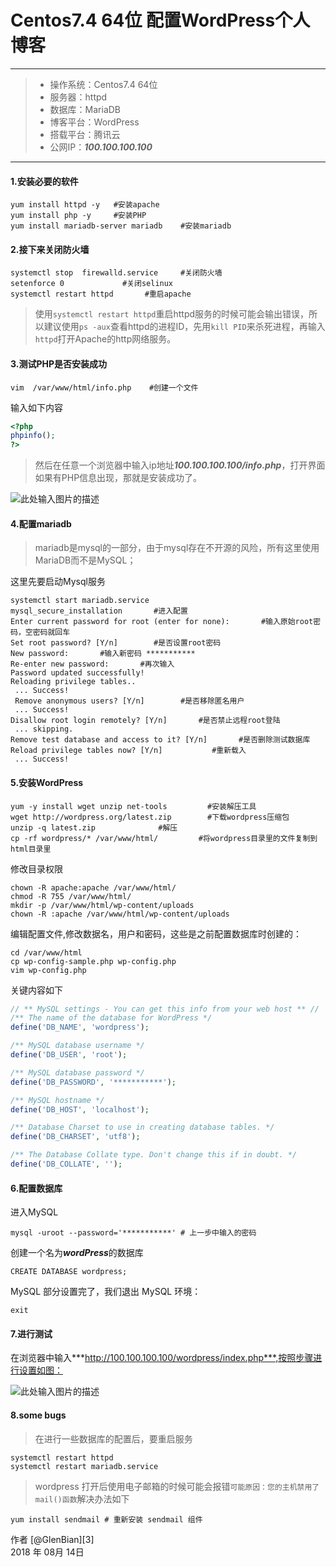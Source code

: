# Centos7.4 64位 配置WordPress个人博客

------
> * 操作系统：Centos7.4 64位
> * 服务器：httpd
> * 数据库：MariaDB
> * 博客平台：WordPress
> * 搭载平台：腾讯云
> * 公网IP：***100.100.100.100***

------

#### 1.安装必要的软件
```
yum install httpd -y   #安装apache
yum install php -y     #安装PHP
yum install mariadb-server mariadb    #安装mariadb
```
#### 2.接下来关闭防火墙
```
systemctl stop  firewalld.service     #关闭防火墙
setenforce 0             #关闭selinux
systemctl restart httpd       #重启apache
```
> 使用`systemctl restart httpd`重启httpd服务的时候可能会输出错误，所以建议使用`ps -aux`查看httpd的进程ID，先用`kill PID`来杀死进程，再输入`httpd`打开Apache的http网络服务。

#### 3.测试PHP是否安装成功
```
vim  /var/www/html/info.php    #创建一个文件
```
输入如下内容
``` PHP
<?php
phpinfo();
?>
```
> 然后在任意一个浏览器中输入ip地址***100.100.100.100/info.php***，打开界面如果有PHP信息出现，那就是安装成功了。

![此处输入图片的描述][1]


#### 4.配置mariadb
> mariadb是mysql的一部分，由于mysql存在不开源的风险，所有这里使用MariaDB而不是MySQL；

这里先要启动Mysql服务
```
systemctl start mariadb.service
mysql_secure_installation       #进入配置  
Enter current password for root (enter for none):       #输入原始root密码，空密码就回车
Set root password? [Y/n]        #是否设置root密码
New password:       #输入新密码 ***********
Re-enter new password:       #再次输入
Password updated successfully!
Reloading privilege tables..
 ... Success!
 Remove anonymous users? [Y/n]        #是否移除匿名用户
 ... Success!
Disallow root login remotely? [Y/n]       #是否禁止远程root登陆
 ... skipping.
Remove test database and access to it? [Y/n]       #是否删除测试数据库
Reload privilege tables now? [Y/n]           #重新载入
 ... Success!
```
#### 5.安装WordPress
```
yum -y install wget unzip net-tools         #安装解压工具
wget http://wordpress.org/latest.zip        #下载wordpress压缩包
unzip -q latest.zip              #解压
cp -rf wordpress/* /var/www/html/         #将wordpress目录里的文件复制到html目录里
```
修改目录权限
```
chown -R apache:apache /var/www/html/
chmod -R 755 /var/www/html/
mkdir -p /var/www/html/wp-content/uploads
chown -R :apache /var/www/html/wp-content/uploads
```
编辑配置文件,修改数据名，用户和密码，这些是之前配置数据库时创建的：
```
cd /var/www/html
cp wp-config-sample.php wp-config.php 
vim wp-config.php
```
关键内容如下
``` PHP
// ** MySQL settings - You can get this info from your web host ** //
/** The name of the database for WordPress */
define('DB_NAME', 'wordpress');

/** MySQL database username */
define('DB_USER', 'root');

/** MySQL database password */
define('DB_PASSWORD', '***********');

/** MySQL hostname */
define('DB_HOST', 'localhost');

/** Database Charset to use in creating database tables. */
define('DB_CHARSET', 'utf8');

/** The Database Collate type. Don't change this if in doubt. */
define('DB_COLLATE', '');
```

#### 6.配置数据库
进入MySQL
```
mysql -uroot --password='***********' # 上一步中输入的密码
```
创建一个名为***wordPress***的数据库
``` MySQL
CREATE DATABASE wordpress;
```
MySQL 部分设置完了，我们退出 MySQL 环境：
``` MySQL
exit
```
#### 7.进行测试
在浏览器中输入***http://100.100.100.100/wordpress/index.php***,按照步骤进行设置如图：

![此处输入图片的描述][2]


  [1]: http://122.152.223.142/myImages/1-0.png
  [2]: http://122.152.223.142/myImages/1-1.jpeg
  
#### 8.some bugs

> 在进行一些数据库的配置后，要重启服务
```
systemctl restart httpd
systemctl restart mariadb.service
```
> wordpress 打开后使用电子邮箱的时候可能会报错`可能原因：您的主机禁用了mail()函数`解决办法如下
```
yum install sendmail # 重新安装 sendmail 组件
```

作者 [@GlenBian][3]     
2018 年 08月 14日   
